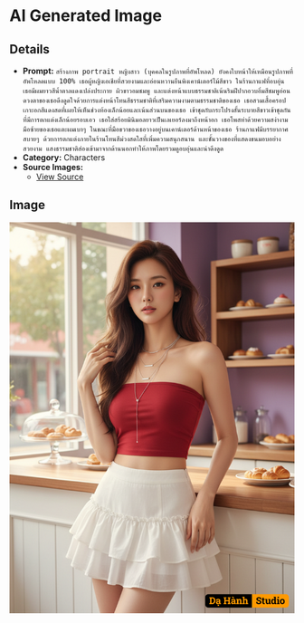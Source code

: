 # AI Generated Image

## Details
- **Prompt:** `สร้างภาพ portrait หญิงสาว (บุคคลในรูปภาพที่อัพโหลด) ยังคงใบหน้าให้เหมือนรูปภาพที่อัพโหลดแบบ 100%
เธอผู้หญิงเอเชียที่สวยงามและอ่อนหวานยืนพิงเคาน์เตอร์ไม้สีขาว ในร้านกาแฟที่อบอุ่น เธอมีผมยาวสีน้ำตาลแดงเปล่งประกาย ผิวขาวอมชมพู และแต่งหน้าแบบธรรมชาติเน้นริมฝีปากอวบอิ่มสีชมพูอ่อน ดวงตาของเธอดึงดูดใจด้วยการแต่งหน้าโทนสีธรรมชาติที่เสริมความงามตามธรรมชาติของเธอ เธอสวมเสื้อครอปเกาะอกสีแดงสดที่เผยให้เห็นช่วงท้องเล็กน้อยและเน้นส่วนบนของเธอ เข้าชุดกับกระโปรงสั้นระบายสีขาวเข้าชุดกันที่มีการตกแต่งเล็กน้อยรอบเอว เธอใส่สร้อยมินิมอลยาวเป็นเลเยอร์ลงมาถึงหน้าอก เธอโพสท่าด้วยความสง่างาม มือซ้ายของเธอแตะผมเบาๆ ในขณะที่มือขวาของเธอวางอยู่บนเคาน์เตอร์ด้านหน้าของเธอ ร้านกาแฟมีบรรยากาศสบายๆ ด้วยการตกแต่งภายในร้านโทนสีม่วงสดใสที่เพิ่มความสนุกสนาน และชั้นวางของที่แสดงขนมอบอย่างสวยงาม แสงธรรมชาติส่องเข้ามาจากด้านนอกทำให้ภาพโดยรวมดูอบอุ่นและน่าดึงดูด`
- **Category:** Characters
- **Source Images:**
  - [View Source](https://raw.githubusercontent.com/lenzcomvth/Somethings/main/Models/Female/Female3.jpg)

## Image
![AI Generated Image](./image-2025-10-20T08-51-04-662Z-gwr6q.png)